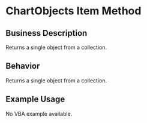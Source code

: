 # ChartObjects Item Method

## Business Description
Returns a single object from a collection.

## Behavior
Returns a single object from a collection.

## Example Usage
No VBA example available.